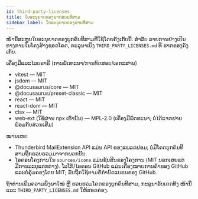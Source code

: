```yaml
---
id: third-party-licenses
title: ໃບອະນຸຍາດຂອງພາກສ່ວນທີສາມ
sidebar_label: ໃບອະນຸຍາດຂອງຝ່າຍທີສາມ
---
```


ໜ້ານີ້ສະຫຼຸບໃບອະນຸຍາດຂອງບຸກຄົນທີສາມທີ່ໃຊ້ໂດຍຄັງເກັບນີ້. ສຳລັບ
ລາຍການຢ່າງເປັນທາງການໃນໂຄງສ້າງຊອດໂຄດ, ກະລຸນາເບິ່ງ `THIRD_PARTY_LICENSES.md` ທີ່
ຮາກຂອງຄັງເກັບ.

ເຄື່ອງມືແລະໄລບຣາຣີ (ການພັດທະນາ/ການທົດສອບ/ເອກະສານ)

- vitest — MIT
- jsdom — MIT
- @docusaurus/core — MIT
- @docusaurus/preset-classic — MIT
- react — MIT
- react-dom — MIT
- clsx — MIT
- web‑ext (ໃຊ້ຜ່ານ npx ເທົ່ານັ້ນ) — MPL‑2.0 (ເຄື່ອງມືພັດທະນາ; ບໍ່ໄດ້ແຈກຢາຍພ້ອມກັບສ່ວນເສີມ)

ໝາຍເຫດ

- Thunderbird MailExtension API ແມ່ນ API ຂອງແພລດຟອມ; ບໍ່ມີໂຄດບຸກຄົນທີສາມຖືກຮວບຮວມມາຈາກພວກນັ້ນ.
- ໄອຄອນໂຄງການໃນ `sources/icons` ແມ່ນຊັບສິນຂອງໂຄງການ (MIT ນອກເສຍແຕ່ມີການລະບຸແຕກຕ່າງ). ໂລໂກ້/ໄອຄອນ GitHub ແມ່ນເຄື່ອງໝາຍການຄ້າຂອງ GitHub ແລະບໍ່ຄຸ້ມຄອງໂດຍ MIT; ມັນຖືກໃຊ້ຕາມຂໍ້ກຳນົດແບຣນຂອງ GitHub.

ຖ້າທ່ານເພີ່ມຄວາມພຶງພາໃໝ່ ຫຼື ຮວບຮວມໂຄດຂອງບຸກຄົນທີສາມ, ກະລຸນາອັບເດດທັງ
ໜ້ານີ້ແລະ `THIRD_PARTY_LICENSES.md` ໃຫ້ສອດຄ່ອງ.
